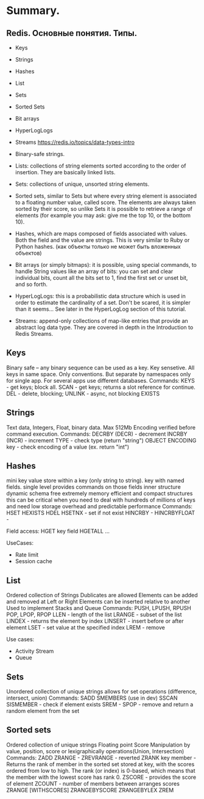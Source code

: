# Summary.

## Redis. Основные понятия. Типы.

- Keys

- Strings
- Hashes
- List
- Sets
- Sorted Sets
- Bit arrays
- HyperLogLogs
- Streams
https://redis.io/topics/data-types-intro

- Binary-safe strings.
- Lists: collections of string elements sorted according to the order of insertion. They are basically linked lists.
- Sets: collections of unique, unsorted string elements.
- Sorted sets, similar to Sets but where every string element is associated to a floating number value, called score. The elements are always taken sorted by their score, so unlike Sets it is possible to retrieve a range of elements (for example you may ask: give me the top 10, or the bottom 10).
- Hashes, which are maps composed of fields associated with values. Both the field and the value are strings. This is very similar to Ruby or Python hashes. (как объекты только не может быть вложенных объектов)
- Bit arrays (or simply bitmaps): it is possible, using special commands, to handle String values like an array of bits: you can set and clear individual bits, count all the bits set to 1, find the first set or unset bit, and so forth.
- HyperLogLogs: this is a probabilistic data structure which is used in order to estimate the cardinality of a set. Don't be scared, it is simpler than it seems... See later in the HyperLogLog section of this tutorial.
- Streams: append-only collections of map-like entries that provide an abstract log data type. They are covered in depth in the Introduction to Redis Streams.


## Keys

Binary safe – any binary sequence can be used as a key. Key sensetive.
All keys in same space. Only conventions. But separate by namespaces only for single app. For several apps use different databases.
Commands:
KEYS - get keys; block all. 
SCAN - get keys; returns a slot reference for continue.
DEL - delete, blocking;
UNLINK - async, not blocking
EXISTS


## Strings

Text data, Integers, Float, binary data. Max 512Mb
Encoding verified before command execution.
Commands:
DECRBY (DECR) - decrement
INCRBY (INCR) - increment
TYPE - check type (return "string")
OBJECT ENCODING key - check encoding of a value (ex. return "int")


## Hashes

mini key value store within a key (only string to string). key with named fields.
single level
provides commands on those fields
inner structure dynamic schema free
extremely memory efficient and compact structures
this can be critical when you need to deal with hundreds of millions of keys and need low storage overhead and predictable performance 
Commands:
HSET
HEXISTS
HDEL
HSETNX - set if not exist
HINCRBY -
HINCRBYFLOAT - 

Field access:
HGET key field
HGETALL 
...

UseCases:
- Rate limit
- Session cache

 
## List

Ordered collection of Strings
Dublicates are allowed
Elements can be added and removed at Left or Right
Elements can be inserted relative to another
Used to implement Stacks and Queue
Commands:
PUSH, LPUSH, RPUSH
POP, LPOP, RPOP
LLEN - length of the list
LRANGE - subset of the list
LINDEX - returns the element by index
LINSERT - insert before or after element
LSET - set value at the specified index
LREM - remove

Use cases:
- Activity Stream
- Queue


## Sets

Unordered collection of unique strings
allows for set operations (difference, intersect, union)
Commands:
SADD
SMEMBERS (use in dev)
SSCAN
SISMEMBER - check if element exists
SREM - 
SPOP - remove and return a random element from the set


## Sorted sets

Ordered collection of unique strings
Floating point Score
Manipulation by value, position, score or lexigraphically
operations(Union, Intersection)
Commands:
ZADD
ZRANGE - 
ZREVRANGE - reverted
ZRANK key member - Returns the rank of member in the sorted set stored at key, with the scores ordered from low to high. The rank (or index) is 0-based, which means that the member with the lowest score has rank 0.
ZSCORE - provides the score of element
ZCOUNT - number of members between arranges scores
ZRANGE [WITHSCORES]
ZRANGEBYSCORE
ZRANGEBYLEX
ZREM